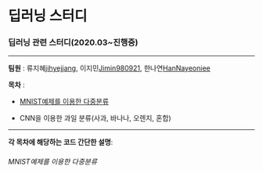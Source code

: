 # 딥러닝 스터디

### 딥러닝 관련 스터디(2020.03~진행중)

------------
__팀원__ : 류지혜[jihyejjang](https://github.com/jihyejjang), 이지민[Jimin980921](https://github.com/Jimin980921), 한나연[HanNayeoniee](https://github.com/HanNayeoniee)

__목차__ : 

- [MNIST예제를 이용한 다중분류](#MNIST예제를)

- CNN을 이용한 과일 분류(사과, 바나나, 오렌지, 혼합)

----------------------
__각 목차에 해당하는 코드 간단한 설명__:


###### MNIST예제를 이용한 다중분류
